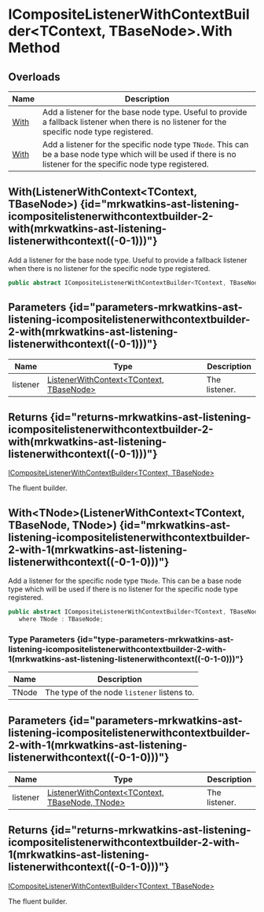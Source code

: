 # ICompositeListenerWithContextBuilder&lt;TContext, TBaseNode&gt;.With Method
## Overloads

| Name | Description |
| ---- | ----------- |
| [With](MrKWatkins.Ast.Listening.ICompositeListenerWithContextBuilder-2.With.md#mrkwatkins-ast-listening-icompositelistenerwithcontextbuilder-2-with(mrkwatkins-ast-listening-listenerwithcontext((-0-1)))) | Add a listener for the base node type. Useful to provide a fallback listener when there is no listener for the specific node type registered. |
| [With](MrKWatkins.Ast.Listening.ICompositeListenerWithContextBuilder-2.With.md#mrkwatkins-ast-listening-icompositelistenerwithcontextbuilder-2-with-1(mrkwatkins-ast-listening-listenerwithcontext((-0-1-0)))) | Add a listener for the specific node type `TNode`. This can be a base node type which will be used if there is no listener for the specific node type registered. |

## With(ListenerWithContext&lt;TContext, TBaseNode&gt;) {id="mrkwatkins-ast-listening-icompositelistenerwithcontextbuilder-2-with(mrkwatkins-ast-listening-listenerwithcontext((-0-1)))"}

Add a listener for the base node type. Useful to provide a fallback listener when there is no listener for the specific node type registered.

```c#
public abstract ICompositeListenerWithContextBuilder<TContext, TBaseNode> With(ListenerWithContext<TContext, TBaseNode> listener);
```

## Parameters {id="parameters-mrkwatkins-ast-listening-icompositelistenerwithcontextbuilder-2-with(mrkwatkins-ast-listening-listenerwithcontext((-0-1)))"}

| Name | Type | Description |
| ---- | ---- | ----------- |
| listener | [ListenerWithContext&lt;TContext, TBaseNode&gt;](MrKWatkins.Ast.Listening.ListenerWithContext-2.md) | The listener. |

## Returns {id="returns-mrkwatkins-ast-listening-icompositelistenerwithcontextbuilder-2-with(mrkwatkins-ast-listening-listenerwithcontext((-0-1)))"}

[ICompositeListenerWithContextBuilder&lt;TContext, TBaseNode&gt;](MrKWatkins.Ast.Listening.ICompositeListenerWithContextBuilder-2.md)

The fluent builder.
## With&lt;TNode&gt;(ListenerWithContext&lt;TContext, TBaseNode, TNode&gt;) {id="mrkwatkins-ast-listening-icompositelistenerwithcontextbuilder-2-with-1(mrkwatkins-ast-listening-listenerwithcontext((-0-1-0)))"}

Add a listener for the specific node type `TNode`. This can be a base node type which will be used if there is no listener for the specific node type registered.

```c#
public abstract ICompositeListenerWithContextBuilder<TContext, TBaseNode> With<TNode>(ListenerWithContext<TContext, TBaseNode, TNode> listener)
   where TNode : TBaseNode;
```

### Type Parameters {id="type-parameters-mrkwatkins-ast-listening-icompositelistenerwithcontextbuilder-2-with-1(mrkwatkins-ast-listening-listenerwithcontext((-0-1-0)))"}

| Name | Description |
| ---- | ----------- |
| TNode | The type of the node `listener` listens to. |

## Parameters {id="parameters-mrkwatkins-ast-listening-icompositelistenerwithcontextbuilder-2-with-1(mrkwatkins-ast-listening-listenerwithcontext((-0-1-0)))"}

| Name | Type | Description |
| ---- | ---- | ----------- |
| listener | [ListenerWithContext&lt;TContext, TBaseNode, TNode&gt;](MrKWatkins.Ast.Listening.ListenerWithContext-3.md) | The listener. |

## Returns {id="returns-mrkwatkins-ast-listening-icompositelistenerwithcontextbuilder-2-with-1(mrkwatkins-ast-listening-listenerwithcontext((-0-1-0)))"}

[ICompositeListenerWithContextBuilder&lt;TContext, TBaseNode&gt;](MrKWatkins.Ast.Listening.ICompositeListenerWithContextBuilder-2.md)

The fluent builder.
